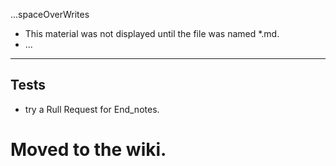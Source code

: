 ...spaceOverWrites
* This material was not displayed until the file was named *.md.
* ...

<hr>
<h2> Tests </h2>

* try a Rull Request for End_notes.
# Moved to the wiki.
